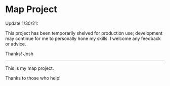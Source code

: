# Map Project

Update 1/30/21:

This project has been temporarily shelved for production use; development may continue for me to personally hone my skills. I welcome any feedback or advice.

Thanks!
Josh

-------------------------------------------------------

This is my map project.

Thanks to those who help!
